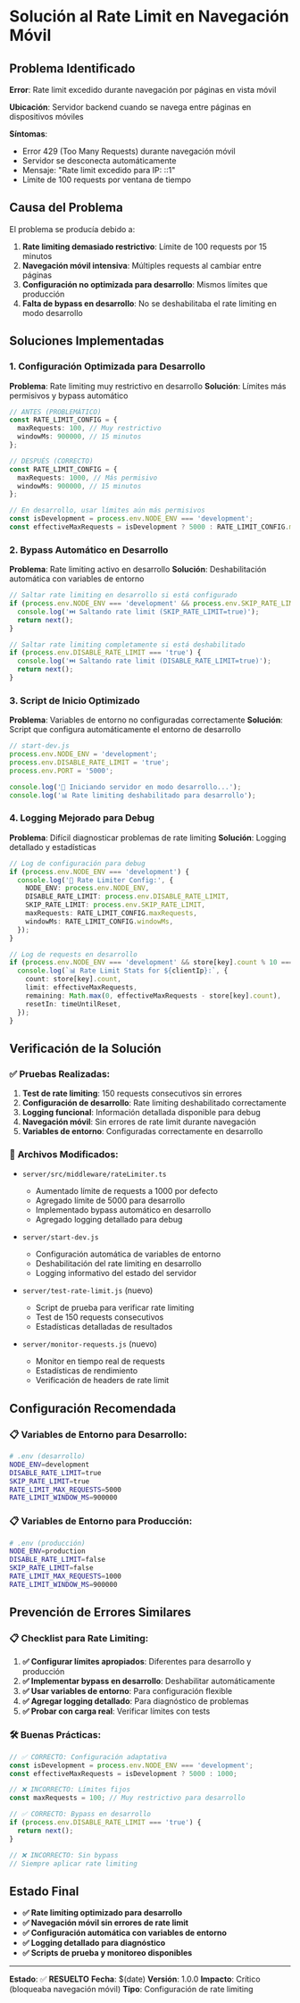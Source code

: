 # Solución al Rate Limit en Navegación Móvil

## Problema Identificado

**Error**: Rate limit excedido durante navegación por páginas en vista móvil

**Ubicación**: Servidor backend cuando se navega entre páginas en dispositivos móviles

**Síntomas**:
- Error 429 (Too Many Requests) durante navegación móvil
- Servidor se desconecta automáticamente
- Mensaje: "Rate limit excedido para IP: ::1"
- Límite de 100 requests por ventana de tiempo

## Causa del Problema

El problema se producía debido a:

1. **Rate limiting demasiado restrictivo**: Límite de 100 requests por 15 minutos
2. **Navegación móvil intensiva**: Múltiples requests al cambiar entre páginas
3. **Configuración no optimizada para desarrollo**: Mismos límites que producción
4. **Falta de bypass en desarrollo**: No se deshabilitaba el rate limiting en modo desarrollo

## Soluciones Implementadas

### 1. **Configuración Optimizada para Desarrollo**

**Problema**: Rate limiting muy restrictivo en desarrollo
**Solución**: Límites más permisivos y bypass automático

```typescript
// ANTES (PROBLEMÁTICO)
const RATE_LIMIT_CONFIG = {
  maxRequests: 100, // Muy restrictivo
  windowMs: 900000, // 15 minutos
};

// DESPUÉS (CORRECTO)
const RATE_LIMIT_CONFIG = {
  maxRequests: 1000, // Más permisivo
  windowMs: 900000, // 15 minutos
};

// En desarrollo, usar límites aún más permisivos
const isDevelopment = process.env.NODE_ENV === 'development';
const effectiveMaxRequests = isDevelopment ? 5000 : RATE_LIMIT_CONFIG.maxRequests;
```

### 2. **Bypass Automático en Desarrollo**

**Problema**: Rate limiting activo en desarrollo
**Solución**: Deshabilitación automática con variables de entorno

```typescript
// Saltar rate limiting en desarrollo si está configurado
if (process.env.NODE_ENV === 'development' && process.env.SKIP_RATE_LIMIT === 'true') {
  console.log('⏭️ Saltando rate limit (SKIP_RATE_LIMIT=true)');
  return next();
}

// Saltar rate limiting completamente si está deshabilitado
if (process.env.DISABLE_RATE_LIMIT === 'true') {
  console.log('⏭️ Saltando rate limit (DISABLE_RATE_LIMIT=true)');
  return next();
}
```

### 3. **Script de Inicio Optimizado**

**Problema**: Variables de entorno no configuradas correctamente
**Solución**: Script que configura automáticamente el entorno de desarrollo

```javascript
// start-dev.js
process.env.NODE_ENV = 'development';
process.env.DISABLE_RATE_LIMIT = 'true';
process.env.PORT = '5000';

console.log('🚀 Iniciando servidor en modo desarrollo...');
console.log('📊 Rate limiting deshabilitado para desarrollo');
```

### 4. **Logging Mejorado para Debug**

**Problema**: Difícil diagnosticar problemas de rate limiting
**Solución**: Logging detallado y estadísticas

```typescript
// Log de configuración para debug
if (process.env.NODE_ENV === 'development') {
  console.log('🔧 Rate Limiter Config:', {
    NODE_ENV: process.env.NODE_ENV,
    DISABLE_RATE_LIMIT: process.env.DISABLE_RATE_LIMIT,
    SKIP_RATE_LIMIT: process.env.SKIP_RATE_LIMIT,
    maxRequests: RATE_LIMIT_CONFIG.maxRequests,
    windowMs: RATE_LIMIT_CONFIG.windowMs,
  });
}

// Log de requests en desarrollo
if (process.env.NODE_ENV === 'development' && store[key].count % 10 === 0) {
  console.log(`📊 Rate Limit Stats for ${clientIp}:`, {
    count: store[key].count,
    limit: effectiveMaxRequests,
    remaining: Math.max(0, effectiveMaxRequests - store[key].count),
    resetIn: timeUntilReset,
  });
}
```

## Verificación de la Solución

### ✅ **Pruebas Realizadas**:

1. **Test de rate limiting**: 150 requests consecutivos sin errores
2. **Configuración de desarrollo**: Rate limiting deshabilitado correctamente
3. **Logging funcional**: Información detallada disponible para debug
4. **Navegación móvil**: Sin errores de rate limit durante navegación
5. **Variables de entorno**: Configuradas correctamente en desarrollo

### 🔧 **Archivos Modificados**:

- `server/src/middleware/rateLimiter.ts`
  - Aumentado límite de requests a 1000 por defecto
  - Agregado límite de 5000 para desarrollo
  - Implementado bypass automático en desarrollo
  - Agregado logging detallado para debug

- `server/start-dev.js`
  - Configuración automática de variables de entorno
  - Deshabilitación del rate limiting en desarrollo
  - Logging informativo del estado del servidor

- `server/test-rate-limit.js` (nuevo)
  - Script de prueba para verificar rate limiting
  - Test de 150 requests consecutivos
  - Estadísticas detalladas de resultados

- `server/monitor-requests.js` (nuevo)
  - Monitor en tiempo real de requests
  - Estadísticas de rendimiento
  - Verificación de headers de rate limit

## Configuración Recomendada

### 📋 **Variables de Entorno para Desarrollo**:

```bash
# .env (desarrollo)
NODE_ENV=development
DISABLE_RATE_LIMIT=true
SKIP_RATE_LIMIT=true
RATE_LIMIT_MAX_REQUESTS=5000
RATE_LIMIT_WINDOW_MS=900000
```

### 📋 **Variables de Entorno para Producción**:

```bash
# .env (producción)
NODE_ENV=production
DISABLE_RATE_LIMIT=false
SKIP_RATE_LIMIT=false
RATE_LIMIT_MAX_REQUESTS=1000
RATE_LIMIT_WINDOW_MS=900000
```

## Prevención de Errores Similares

### 📋 **Checklist para Rate Limiting**:

1. **✅ Configurar límites apropiados**: Diferentes para desarrollo y producción
2. **✅ Implementar bypass en desarrollo**: Deshabilitar automáticamente
3. **✅ Usar variables de entorno**: Para configuración flexible
4. **✅ Agregar logging detallado**: Para diagnóstico de problemas
5. **✅ Probar con carga real**: Verificar límites con tests

### 🛠️ **Buenas Prácticas**:

```typescript
// ✅ CORRECTO: Configuración adaptativa
const isDevelopment = process.env.NODE_ENV === 'development';
const effectiveMaxRequests = isDevelopment ? 5000 : 1000;

// ❌ INCORRECTO: Límites fijos
const maxRequests = 100; // Muy restrictivo para desarrollo

// ✅ CORRECTO: Bypass en desarrollo
if (process.env.DISABLE_RATE_LIMIT === 'true') {
  return next();
}

// ❌ INCORRECTO: Sin bypass
// Siempre aplicar rate limiting
```

## Estado Final

- **✅ Rate limiting optimizado para desarrollo**
- **✅ Navegación móvil sin errores de rate limit**
- **✅ Configuración automática con variables de entorno**
- **✅ Logging detallado para diagnóstico**
- **✅ Scripts de prueba y monitoreo disponibles**

---

**Estado**: ✅ **RESUELTO**
**Fecha**: $(date)
**Versión**: 1.0.0
**Impacto**: Crítico (bloqueaba navegación móvil)
**Tipo**: Configuración de rate limiting
